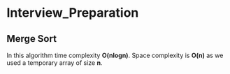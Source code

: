 # Interview_Preparation
## Merge Sort
In this algorithm time complexity **O(nlogn)**. Space complexity is **O(n)** as we used a temporary array of size **n**.
